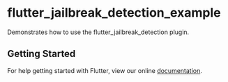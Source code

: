 # flutter_jailbreak_detection_example

Demonstrates how to use the flutter_jailbreak_detection plugin.

## Getting Started

For help getting started with Flutter, view our online
[documentation](https://flutter.io/).
